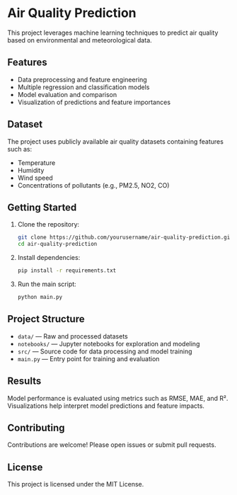 # Air Quality Prediction

This project leverages machine learning techniques to predict air quality based on environmental and meteorological data.

## Features

- Data preprocessing and feature engineering
- Multiple regression and classification models
- Model evaluation and comparison
- Visualization of predictions and feature importances

## Dataset

The project uses publicly available air quality datasets containing features such as:
- Temperature
- Humidity
- Wind speed
- Concentrations of pollutants (e.g., PM2.5, NO2, CO)

## Getting Started

1. Clone the repository:
    ```bash
    git clone https://github.com/yourusername/air-quality-prediction.git
    cd air-quality-prediction
    ```
2. Install dependencies:
    ```bash
    pip install -r requirements.txt
    ```
3. Run the main script:
    ```bash
    python main.py
    ```

## Project Structure

- `data/` — Raw and processed datasets
- `notebooks/` — Jupyter notebooks for exploration and modeling
- `src/` — Source code for data processing and model training
- `main.py` — Entry point for training and evaluation

## Results

Model performance is evaluated using metrics such as RMSE, MAE, and R². Visualizations help interpret model predictions and feature impacts.

## Contributing

Contributions are welcome! Please open issues or submit pull requests.

## License

This project is licensed under the MIT License.